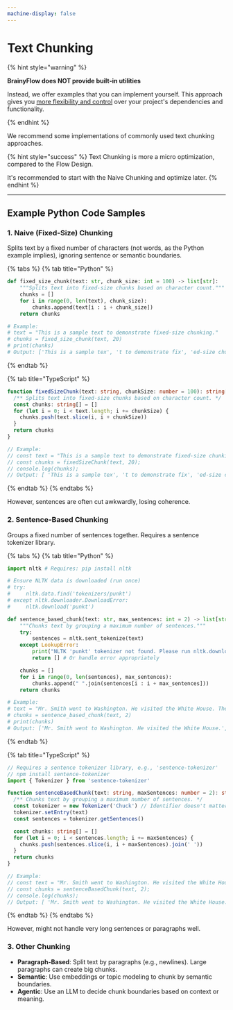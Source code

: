 ```yaml
---
machine-display: false
---
```


# Text Chunking

{% hint style="warning" %}

**BrainyFlow does NOT provide built-in utilities**

Instead, we offer examples that you can implement yourself. This approach gives you [more flexibility and control](./index.md#why-not-built-in) over your project's dependencies and functionality.

{% endhint %}

We recommend some implementations of commonly used text chunking approaches.

{% hint style="success" %}
Text Chunking is more a micro optimization, compared to the Flow Design.

It's recommended to start with the Naive Chunking and optimize later.
{% endhint %}

---

## Example Python Code Samples

### 1. Naive (Fixed-Size) Chunking

Splits text by a fixed number of characters (not words, as the Python example implies), ignoring sentence or semantic boundaries.

{% tabs %}
{% tab title="Python" %}

```python
def fixed_size_chunk(text: str, chunk_size: int = 100) -> list[str]:
    """Splits text into fixed-size chunks based on character count."""
    chunks = []
    for i in range(0, len(text), chunk_size):
        chunks.append(text[i : i + chunk_size])
    return chunks

# Example:
# text = "This is a sample text to demonstrate fixed-size chunking."
# chunks = fixed_size_chunk(text, 20)
# print(chunks)
# Output: ['This is a sample tex', 't to demonstrate fix', 'ed-size chunking.']
```

{% endtab %}

{% tab title="TypeScript" %}

```typescript
function fixedSizeChunk(text: string, chunkSize: number = 100): string[] {
  /** Splits text into fixed-size chunks based on character count. */
  const chunks: string[] = []
  for (let i = 0; i < text.length; i += chunkSize) {
    chunks.push(text.slice(i, i + chunkSize))
  }
  return chunks
}

// Example:
// const text = "This is a sample text to demonstrate fixed-size chunking.";
// const chunks = fixedSizeChunk(text, 20);
// console.log(chunks);
// Output: [ 'This is a sample tex', 't to demonstrate fix', 'ed-size chunking.' ]
```

{% endtab %}
{% endtabs %}

However, sentences are often cut awkwardly, losing coherence.

### 2. Sentence-Based Chunking

Groups a fixed number of sentences together. Requires a sentence tokenizer library.

{% tabs %}
{% tab title="Python" %}

```python
import nltk # Requires: pip install nltk

# Ensure NLTK data is downloaded (run once)
# try:
#     nltk.data.find('tokenizers/punkt')
# except nltk.downloader.DownloadError:
#     nltk.download('punkt')

def sentence_based_chunk(text: str, max_sentences: int = 2) -> list[str]:
    """Chunks text by grouping a maximum number of sentences."""
    try:
        sentences = nltk.sent_tokenize(text)
    except LookupError:
        print("NLTK 'punkt' tokenizer not found. Please run nltk.download('punkt')")
        return [] # Or handle error appropriately

    chunks = []
    for i in range(0, len(sentences), max_sentences):
        chunks.append(" ".join(sentences[i : i + max_sentences]))
    return chunks

# Example:
# text = "Mr. Smith went to Washington. He visited the White House. Then he went home."
# chunks = sentence_based_chunk(text, 2)
# print(chunks)
# Output: ['Mr. Smith went to Washington. He visited the White House.', 'Then he went home.']
```

{% endtab %}

{% tab title="TypeScript" %}

```typescript
// Requires a sentence tokenizer library, e.g., 'sentence-tokenizer'
// npm install sentence-tokenizer
import { Tokenizer } from 'sentence-tokenizer'

function sentenceBasedChunk(text: string, maxSentences: number = 2): string[] {
  /** Chunks text by grouping a maximum number of sentences. */
  const tokenizer = new Tokenizer('Chuck') // Identifier doesn't matter much here
  tokenizer.setEntry(text)
  const sentences = tokenizer.getSentences()

  const chunks: string[] = []
  for (let i = 0; i < sentences.length; i += maxSentences) {
    chunks.push(sentences.slice(i, i + maxSentences).join(' '))
  }
  return chunks
}

// Example:
// const text = "Mr. Smith went to Washington. He visited the White House. Then he went home.";
// const chunks = sentenceBasedChunk(text, 2);
// console.log(chunks);
// Output: [ 'Mr. Smith went to Washington. He visited the White House.', 'Then he went home.' ]
```

{% endtab %}
{% endtabs %}

However, might not handle very long sentences or paragraphs well.

### 3. Other Chunking

- **Paragraph-Based**: Split text by paragraphs (e.g., newlines). Large paragraphs can create big chunks.
- **Semantic**: Use embeddings or topic modeling to chunk by semantic boundaries.
- **Agentic**: Use an LLM to decide chunk boundaries based on context or meaning.
